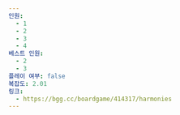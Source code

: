 ```yaml
---
인원:
  - 1
  - 2
  - 3
  - 4
베스트 인원:
  - 2
  - 3
플레이 여부: false
복잡도: 2.01
링크:
  - https://bgg.cc/boardgame/414317/harmonies
---
```

